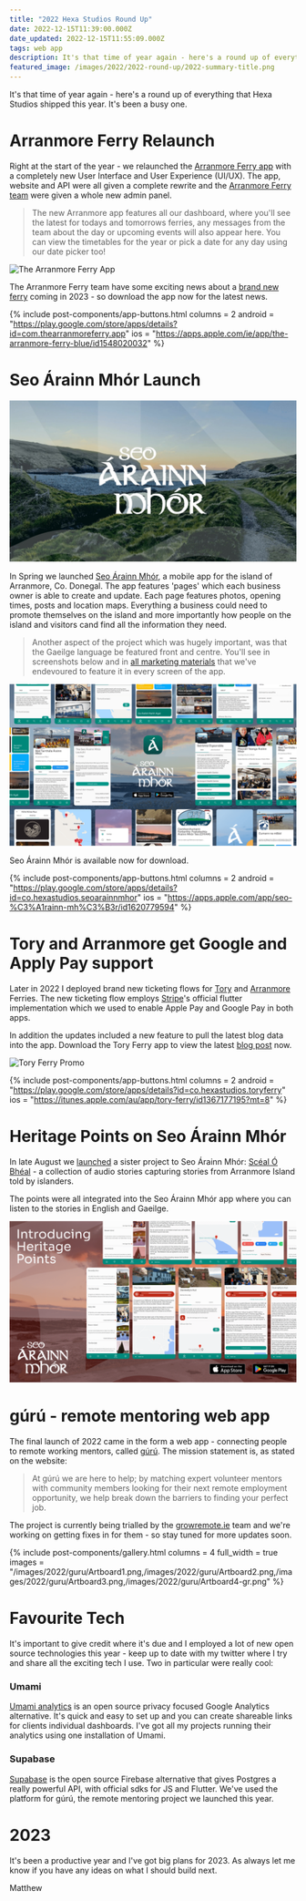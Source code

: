 ```yaml
---
title: "2022 Hexa Studios Round Up"
date: 2022-12-15T11:39:00.000Z
date_updated: 2022-12-15T11:55:09.000Z
tags: web app  
description: It's that time of year again - here's a round up of everything that Hexa Studios shipped this year. 2022 has been a busy one.
featured_image: /images/2022/2022-round-up/2022-summary-title.png
---
```


It's that time of year again - here's a round up of everything that Hexa Studios shipped this year. It's been a busy one.

# Arranmore Ferry Relaunch

Right at the start of the year - we relaunched the [Arranmore Ferry app](https://hexastudios.co/blog/new-arranmore-ferry-mobile) with a completely new User Interface and User Experience (UI/UX). The app, website and API were all given a complete rewrite and the [Arranmore Ferry team](https://thearranmoreferry.com/about) were given a whole new admin panel.

> The new Arranmore app features all our dashboard, where you'll see the latest for todays and tomorrows ferries, any messages from the team about the day or upcoming events will also appear here.
> You can view the timetables for the year or pick a date for any day using our date picker too!

![The Arranmore Ferry App](https://directus.hexastudios.co/assets/6d42500b-3fce-4f59-a8bc-022099b4bff6)

The Arranmore Ferry team have some exciting news about a [brand new ferry](https://thearranmoreferry.com/blog/the-new-arranmore-ferry) coming in 2023 - so download the app now for the latest news.

{% include post-components/app-buttons.html
	columns = 2
	android = "https://play.google.com/store/apps/details?id=com.thearranmoreferry.app"
	ios = "https://apps.apple.com/ie/app/the-arranmore-ferry-blue/id1548020032"
%}

# Seo Árainn Mhór Launch

![Seo Árainn Mhór Featured Background](/images/2022/background.jpg)

In Spring we launched [Seo Árainn Mhór](https://seoarainnmhor.com/app), a mobile app for the island of Arranmore, Co. Donegal. The app features 'pages' which each business owner is able to create and update. Each page features photos, opening times, posts and location maps. Everything a business could need to promote themselves on the island and more importantly how people on the island and visitors cand find all the information they need.

> Another aspect of the project which was hugely important, was that the Gaeilge language be featured front and centre. You'll see in screenshots below and in [all marketing materials](https://seoarainnmhor.com/blog/x-post-hexa-seo-arainnmhor-launch) that we've endevoured to feature it in every screen of the app.

![App screenshots](/images/2022/app-blue.png)

Seo Árainn Mhór is available now for download.

{% include post-components/app-buttons.html
	columns = 2
	android = "https://play.google.com/store/apps/details?id=co.hexastudios.seoarainnmhor"
	ios = "https://apps.apple.com/app/seo-%C3%A1rainn-mh%C3%B3r/id1620779594"
%}

# Tory and Arranmore get Google and Apply Pay support

Later in 2022 I deployed brand new ticketing flows for [Tory](https://toryferry.com/app) and [Arranmore](https://thearranmoreferry.com/) Ferries. The new ticketing flow employs [Stripe](https://stripe.com)'s official flutter implementation which we used to enable Apple Pay and Google Pay in both apps.

In addition the updates included a new feature to pull the latest blog data into the app. Download the Tory Ferry app to view the latest [blog post](https://www.toryferry.com/blog/tory-ferry-v6-update) now.

![Tory Ferry Promo](https://directus.hexastudios.co/assets/90ff2ebf-9f41-4cb3-a56c-01009f03a491)

{% include post-components/app-buttons.html
	columns = 2
	android = "https://play.google.com/store/apps/details?id=co.hexastudios.toryferry"
	ios = "https://itunes.apple.com/au/app/tory-ferry/id1367177195?mt=8"
%}

# Heritage Points on Seo Árainn Mhór

In late August we [launched](https://seoarainnmhor.com/blog/heritage-points) a sister project to Seo Árainn Mhór: [Scéal Ó Bhéal](https://www.scéalóbhéal.com/) - a collection of audio stories capturing stories from Arranmore Island told by islanders.

The points were all integrated into the Seo Árainn Mhór app where you can listen to the stories in English and Gaeilge.

![Promo image for Seo Árainn Mhór update](/images/2022/heritage-points/scealabheal-straight.png)

# gúrú - remote mentoring web app


The final launch of 2022 came in the form a web app - connecting people to remote working mentors, called [gúrú](https://www.gúrú.work/). The mission statement is, as stated on the website:

> At gúrú we are here to help; by matching expert volunteer mentors with community members looking for their next remote employment opportunity, we help break down the barriers to finding your perfect job.

The project is currently being trialled by the [growremote.ie](https://growremote.ie/arranmore-chapter-new-remote-mentoring/) team and we're working on getting fixes in for them - so stay tuned for more updates soon.

{% include post-components/gallery.html
	columns = 4
	full_width = true
	images = "/images/2022/guru/Artboard1.png,/images/2022/guru/Artboard2.png,/images/2022/guru/Artboard3.png,/images/2022/guru/Artboard4-gr.png"
%}

# Favourite Tech

It's important to give credit where it's due and I employed a lot of new open source technologies this year - keep up to date with my twitter where I try and share all the exciting tech I use. Two in particular were really cool:

### Umami

[Umami analytics](https://umami.is/) is an open source privacy focused Google Analytics alternative. It's quick and easy to set up and you can create shareable links for clients individual dashboards. I've got all my projects running their analytics using one installation of Umami.

### Supabase

[Supabase](https://supabase.io) is the open source Firebase alternative that gives Postgres a really powerful API, with official sdks for JS and Flutter. We've used the platform for gúrú, the remote mentoring project we launched this year.

# 2023

It's been a productive year and I've got big plans for 2023. As always let me know if you have any ideas on what I should build next.

Matthew
